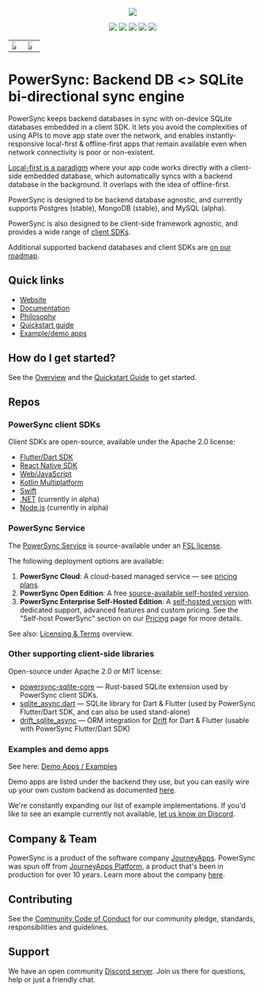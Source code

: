 <p align="center">
  <a href="https://www.powersync.com" target="_blank"><img src="https://github.com/user-attachments/assets/bee5c04c-3ff5-4e30-bca8-1e4abe772e7f"/></a>
</p>

<p align="center">
  <a href="https://docs.powersync.com/"><img src="https://img.shields.io/badge/status%20-%20stable%20-%20%23aa00ff"/></a>
  <a href="https://github.com/powersync-ja"><img src="https://img.shields.io/github/stars/powersync-ja?style=social"/></a>
  <a href="https://discord.gg/powersync" target="_blank"><img src="https://img.shields.io/discord/1138230179878154300?style=social&logo=discord&logoColor=%235865f2&label=Join%20Discord%20server"/></a>
  <a href="https://www.youtube.com/@powersync_" target="_blank"><img src="https://img.shields.io/youtube/channel/subscribers/UCSDdZvrZuizmc2EMBuTs2Qg?style=social&label=YouTube%20%40powersync_"/></a>
  <a href="https://twitter.com/powersync_" target="_blank"><img src="https://img.shields.io/twitter/follow/powersync_?&label=%40powersync_&style=social"/></a>
</p>

<p align="center">
  <table class="video-table">
    <tr>
      <td><a href="https://youtu.be/MGQP3DmZG00" target="_blank"><img src="https://img.youtube.com/vi/MGQP3DmZG00/maxresdefault.jpg" style="max-width: 50%"></a></td>
      <td><a href="https://youtu.be/QQ5KcB3o-4g" target="_blank"><img src="https://img.youtube.com/vi/QQ5KcB3o-4g/maxresdefault.jpg" style="max-width: 50%"></a></td>
    </tr>
  </table>
</p>

# PowerSync: Backend DB <> SQLite bi-directional sync engine
PowerSync keeps backend databases in sync with on-device SQLite databases embedded in a client SDK. It lets you avoid the complexities of using APIs to move app state over the network, and enables instantly-responsive local-first & offline-first apps that remain available even when network connectivity is poor or non-existent.

[Local-first is a paradigm](https://www.powersync.com/blog/local-first-is-a-big-deal-especially-for-the-web) where your app code works directly with a client-side embedded database, which automatically syncs with a backend database in the background. It overlaps with the idea of offline-first.

PowerSync is designed to be backend database agnostic, and currently supports Postgres (stable), MongoDB (stable), and MySQL (alpha).

PowerSync is also designed to be client-side framework agnostic, and provides a wide range of [client SDKs](#powersync-client-sdks).

Additional supported backend databases and client SDKs are [on our roadmap](https://roadmap.powersync.com/).

## Quick links
- [Website](https://www.powersync.com/)
- [Documentation](https://docs.powersync.com/)
- [Philosophy](https://docs.powersync.com/intro/powersync-philosophy)
- [Quickstart guide](https://docs.powersync.com/installation/quickstart-guide)
- [Example/demo apps](https://docs.powersync.com/resources/demo-apps-example-projects)

## How do I get started?
See the [Overview](https://docs.powersync.com/) and the [Quickstart Guide](https://docs.powersync.com/usage/quickstart-guide) to get started.

## Repos

### PowerSync client SDKs
Client SDKs are open-source, available under the Apache 2.0 license:
- [Flutter/Dart SDK](https://github.com/powersync-ja/powersync.dart)
- [React Native SDK](https://github.com/powersync-ja/powersync-js/tree/main/packages/react-native)
- [Web/JavaScript](https://github.com/powersync-ja/powersync-js/tree/main/packages/web)
- [Kotlin Multiplatform](https://github.com/powersync-ja/powersync-kotlin)
- [Swift](https://github.com/powersync-ja/powersync-swift)
- [.NET](https://github.com/powersync-ja/powersync-dotnet) (currently in alpha)
- [Node.js](https://github.com/powersync-ja/powersync-js/tree/main/packages/node) (currently in alpha)

### PowerSync Service
The [PowerSync Service](https://github.com/powersync-ja/powersync-service) is source-available under an [FSL license](https://www.powersync.com/legal/fsl).

The following deployment options are available:
1. **PowerSync Cloud**: A cloud-based managed service — see [pricing plans](https://www.powersync.com/pricing).
2. **PowerSync Open Edition**: A free [source-available self-hosted version](https://docs.powersync.com/self-hosting/getting-started).
3. **PowerSync Enterprise Self-Hosted Edition**: A [self-hosted version](https://docs.powersync.com/self-hosting/enterprise) with dedicated support, advanced features and custom pricing. See the "Self-host PowerSync" section on our [Pricing](https://www.powersync.com/pricing) page for more details.

See also: [Licensing & Terms](https://www.powersync.com/legal/overview) overview.

### Other supporting client-side libraries
Open-source under Apache 2.0 or MIT license:
- [powersync-sqlite-core](https://github.com/powersync-ja/powersync-sqlite-core) — Rust-based SQLite extension used by PowerSync client SDKs.
- [sqlite_async.dart](https://github.com/powersync-ja/sqlite_async.dart) — SQLite library for Dart & Flutter (used by PowerSync Flutter/Dart SDK, and can also be used stand-alone)
- [drift_sqlite_async](https://github.com/powersync-ja/drift_sqlite_async/) — ORM integration for [Drift](https://drift.simonbinder.eu/) for Dart & Flutter (usable with PowerSync Flutter/Dart SDK)

### Examples and demo apps
See here: [Demo Apps / Examples](https://docs.powersync.com/resources/demo-apps-example-projects)

Demo apps are listed under the backend they use, but you can easily wire up your own custom backend as documented [here](https://docs.powersync.com/usage/installation/app-backend-setup).

We're constantly expanding our list of example implementations. If you'd like to see an example currently not available, [let us know on Discord](https://discord.gg/powersync). 

## Company & Team
PowerSync is a product of the software company [JourneyApps](https://journeyapps.com/). PowerSync was spun off from [JourneyApps Platform](https://github.com/journeyapps-platform), a product that's been in production for over 10 years. Learn more about the company [here](https://www.powersync.com/company).

## Contributing
See the [Community Code of Conduct](https://www.powersync.com/community-code-of-conduct) for our community pledge, standards, responsibilities and guidelines.

## Support
We have an open community [Discord server](https://discord.gg/powersync). Join us there for questions, help or just a friendly chat.
